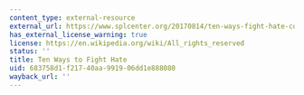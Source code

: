 ```yaml
---
content_type: external-resource
external_url: https://www.splcenter.org/20170814/ten-ways-fight-hate-community-response-guide
has_external_license_warning: true
license: https://en.wikipedia.org/wiki/All_rights_reserved
status: ''
title: Ten Ways to Fight Hate
uid: 683758d1-f217-40aa-9919-06dd1e888080
wayback_url: ''
---
```

